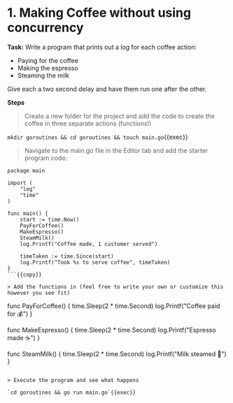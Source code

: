 # 1. Making Coffee without using concurrency

**Task:** Write a program that prints out a log for each coffee action:
- Paying for the coffee
- Making the espresso
- Steaming the milk

Give each a two second delay and have them run one after the other.


**Steps**

> Create a new folder for the project and add the code to create the coffee in three separate actions (functions!)

`mkdir goroutines && cd goroutines && touch main.go`{{exec}}

> Navigate to the main.go file in the Editor tab and add the starter program code:

```
package main

import (
	"log"
	"time"
)

func main() {
	start := time.Now()
	PayForCoffee()
	MakeEspresso()
	SteamMilk()
	log.Printf("Coffee made, 1 customer served")

	timeTaken := time.Since(start)
	log.Printf("Took %s to serve coffee", timeTaken)
}
```{{copy}}

> Add the functions in (feel free to write your own or customize this however you see fit)

```
func PayForCoffee() {
	time.Sleep(2 * time.Second)
	log.Printf("Coffee paid for 💰")
}

func MakeEspresso() {
	time.Sleep(2 * time.Second)
	log.Printf("Espresso made ☕️")
}

func SteamMilk() {
	time.Sleep(2 * time.Second)
	log.Printf("Milk steamed 🥛")
}
```{{copy}}

> Execute the program and see what happens

`cd goroutines && go run main.go`{{exec}}
